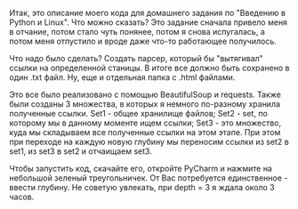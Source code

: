 Итак, это описание моего кода для домашнего задания по "Введению в Python и Linux".
Что можно сказать?
Это задание сначала привело меня в отчание, потом стало чуть понянее, потом я снова испугалась, а потом меня отпустило и вроде даже что-то работающее получилось.

Что надо было сделать?
Создать парсер, который бы "вытягивал" ссылки на определенной станицы.
В итоге все должно быть сохранено в один .txt файл. Ну, еще и отдельная папка с .html файлами.

Это все было реализовано с помощью BeautifulSoup и requests.
Также были созданы 3 множества, в которых я немного по-разному хранила полученные ссылки.
Set1 - общее хранилище файлов;
Set2 - set, по которому мы в данному моменте ищем ссылки;
Set3 - это множество, куда мы складываем все полученные ссылки на этом этапе.
При этом при переходе на каждую новую глубину мы переносим ссылки из set2 в set1, из set3 в set2 и отчаищаем set3.

Чтобы запустить код, скачайте его, откройте PyCharm и нажмите на небольшой зеленый треугольничек.
От Вас потребуется единственное - ввести глубину. Не советую увлекать, при depth = 3 я ждала около 3 часов.
